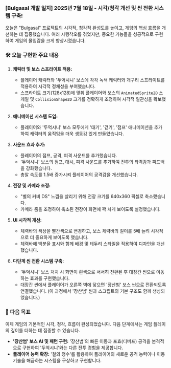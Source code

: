 ### [Bulgasal 개발 일지] 2025년 7월 18일 - 시각/청각 개선 및 씬 전환 시스템 구축!

오늘은 "Bulgasal" 프로젝트의 시각적, 청각적 완성도를 높이고, 게임의 핵심 흐름을 개선하는 데 집중했습니다. 여러 시행착오를 겪었지만, 중요한 기능들을 성공적으로 구현하여 게임의 몰입감을 크게 향상시켰습니다.

### 🛠️ 오늘 구현한 주요 내용

1.  **캐릭터 및 보스 스프라이트 적용:**
    *   플레이어 캐릭터와 '두억시니' 보스에 각각 녹색 캐릭터와 개구리 스프라이트를 적용하여 시각적 정체성을 부여했습니다.
    *   스프라이트 크기(128x128)에 맞춰 플레이어와 보스의 `AnimatedSprite2D` 스케일 및 `CollisionShape2D` 크기를 정확하게 조정하여 시각적 일관성을 확보했습니다.

2.  **애니메이션 시스템 도입:**
    *   플레이어와 '두억시니' 보스 모두에게 '대기', '걷기', '점프' 애니메이션을 추가하여 캐릭터의 움직임을 더욱 생동감 있게 만들었습니다.

3.  **사운드 효과 추가:**
    *   플레이어의 점프, 공격, 피격 사운드를 추가했습니다.
    *   '두억시니' 보스의 점프, 대시, 피격 사운드를 추가하여 전투의 타격감과 피드백을 강화했습니다.
    *   총알 속도를 1.5배 증가시켜 플레이어의 공격감을 개선했습니다.

4.  **전장 및 카메라 조정:**
    *   "별의 커비 DS" 느낌을 살리기 위해 전장 크기를 640x360 픽셀로 축소했습니다.
    *   카메라 줌을 조정하여 축소된 전장이 화면에 꽉 차게 보이도록 설정했습니다.

5.  **UI 시각적 개선:**
    *   체력바의 색상을 빨간색으로 변경하고, 보스 체력바의 길이를 5배 늘려 시각적으로 더 중요하게 보이도록 했습니다.
    *   체력바에 백분율 표시와 함께 배경 및 테두리 스타일을 적용하여 디자인을 개선했습니다.

6.  **다단계 씬 전환 시스템 구축:**
    *   '두억시니' 보스 처치 시 화면이 흰색으로 서서히 전환된 후 대장간 씬으로 이동하는 효과를 구현했습니다.
    *   대장간 씬에서 플레이어가 오른쪽 벽에 닿으면 '장산범' 보스 씬으로 전환되도록 연결했습니다. (이 과정에서 '장산범' 씬과 스크립트의 기본 구조도 함께 생성되었습니다.)

### 🚀 다음 목표

이제 게임의 기본적인 시각, 청각, 흐름이 완성되었습니다. 다음 단계에서는 게임 플레이의 깊이를 더하는 데 집중할 수 있습니다.

*   **'장산범' 보스 AI 및 패턴 구현:** '장산범'의 빠른 이동과 포효(디버프) 공격을 본격적으로 구현하여 '두억시니'와는 다른 전투 경험을 제공합니다.
*   **플레이어 능력 확장:** '철의 정수'를 활용하여 플레이어의 새로운 공격 능력이나 이동 기술을 해금하는 시스템을 구상하고 구현합니다.
